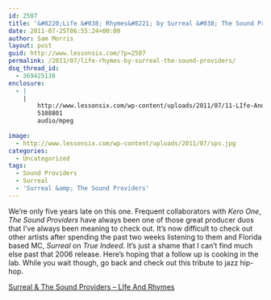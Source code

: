 ```yaml
---
id: 2507
title: '&#8220;Life &#038; Rhymes&#8221; by Surreal &#038; The Sound Providers'
date: 2011-07-25T06:55:24+00:00
author: Sam Morris
layout: post
guid: http://www.lessonsix.com/?p=2507
permalink: /2011/07/life-rhymes-by-surreal-the-sound-providers/
dsq_thread_id:
  - 369425138
enclosure:
  - |
    |
        http://www.lessonsix.com/wp-content/uploads/2011/07/11-LIfe-And-Rhymes.mp3
        5108801
        audio/mpeg
        
image:
  - http://www.lessonsix.com/wp-content/uploads/2011/07/sps.jpg
categories:
  - Uncategorized
tags:
  - Sound Providers
  - Surreal
  - 'Surreal &amp; The Sound Providers'
---
```

We&#8217;re only five years late on this one. Frequent collaborators with _Kero One_, _The Sound Providers_ have always been one of those great producer duos that I&#8217;ve always been meaning to check out. It&#8217;s now difficult to check out other artists after spending the past two weeks listening to them and Florida based MC, _Surreal_ on _True Indeed_. It&#8217;s just a shame that I can&#8217;t find much else past that 2006 release. Here&#8217;s hoping that a follow up is cooking in the lab. While you wait though, go back and check out this tribute to jazz hip-hop.

[Surreal & The Sound Providers &#8211; LIfe And Rhymes](http://www.lessonsix.com/wp-content/uploads/2011/07/11-LIfe-And-Rhymes.mp3)